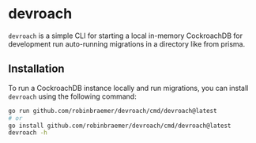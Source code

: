 # devroach
`devroach` is a simple CLI for starting a local in-memory CockroachDB for development run auto-running migrations in a directory like from prisma.

## Installation

To run a CockroachDB instance locally and run migrations, you can install `devroach` using the following command:

```bash
go run github.com/robinbraemer/devroach/cmd/devroach@latest
# or
go install github.com/robinbraemer/devroach/cmd/devroach@latest
devroach -h
```
